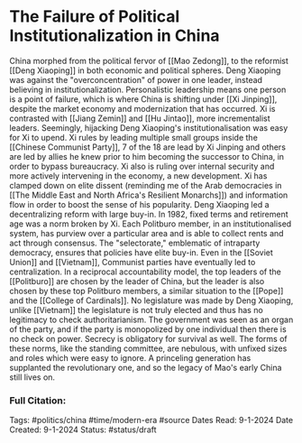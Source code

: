 # The Failure of Political Institutionalization in China
China morphed from the political fervor of [[Mao Zedong]], to the reformist [[Deng Xiaoping]] in both economic and political spheres. Deng Xiaoping was against the "overconcentration" of power in one leader, instead believing in institutionalization. Personalistic leadership means one person is a point of failure, which is where China is shifting under [[Xi Jinping]], despite the market economy and modernization that has occurred. Xi is contrasted with [[Jiang Zemin]] and [[Hu Jintao]], more incrementalist leaders. Seemingly, hijacking Deng Xiaoping's institutionalisation was easy for Xi to upend. Xi rules by leading multiple small groups inside the [[Chinese Communist Party]], 7 of the 18 are lead by Xi Jinping and others are led by allies he knew prior to him becoming the successor to China, in order to bypass bureaucracy. Xi also is ruling over internal security and more actively intervening in the economy, a new development. Xi has clamped down on elite dissent (reminding me of the Arab democracies in [[The Middle East and North Africa's Resilient Monarchs]]) and information flow in order to boost the sense of his popularity. Deng Xiaoping led a decentralizing reform with large buy-in. In 1982, fixed terms and retirement age was a norm broken by Xi. Each Politburo member, in an institutionalised system, has purview over a particular area and is able to collect rents and act through consensus. The "selectorate," emblematic of intraparty democracy, ensures that policies have elite buy-in. Even in the [[Soviet Union]] and [[Vietnam]], Communist parties have eventually led to centralization. In a reciprocal accountability model, the top leaders of the [[Politburo]] are chosen by the leader of China, but the leader is also chosen by these top Politburo members, a similar situation to the [[Pope]] and the [[College of Cardinals]]. No legislature was made by Deng Xiaoping, unlike [[Vietnam]] the legislature is not truly elected and thus has no legitimacy to check authoritarianism. The government was seen as an organ of the party, and if the party is monopolized by one individual then there is no check on power. Secrecy is obligatory for survival as well. The forms of these norms, like the standing committee, are nebulous, with unfixed sizes and roles which were easy to ignore. A princeling generation has supplanted the revolutionary one, and so the legacy of Mao's early China still lives on.

### Full Citation:
Tags:  #politics/china #time/modern-era #source
Dates Read: 9-1-2024
Date Created: 9-1-2024
Status: #status/draft